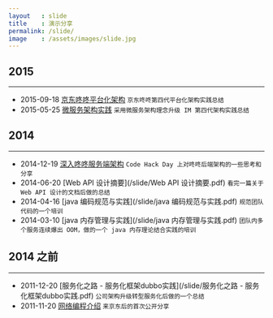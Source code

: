 ```yaml
---
layout   : slide
title    : 演示分享
permalink: /slide/
image    : /assets/images/slide.jpg
---
```



## 2015
-------------------------------------------------------------------------------
  - 2015-09-18 [京东咚咚平台化架构](/slide/京东咚咚平台化架构.pdf)
    `京东咚咚第四代平台化架构实践总结`
  - 2015-05-25 [微服务架构实践](/slide/微服务架构实践.pdf)
    `采用微服务架构理念升级 IM 第四代架构实践总结`



## 2014
-------------------------------------------------------------------------------
  - 2014-12-19 [深入咚咚服务端架构](/slide/深入咚咚服务端架构.pdf)
    `Code Hack Day 上对咚咚后端架构的一些思考和分享`
  - 2014-06-20 [Web API 设计摘要](/slide/Web API 设计摘要.pdf)
    `看完一篇关于 Web API 设计的文档后做的总结`
  - 2014-04-16 [java 编码规范与实践](/slide/java 编码规范与实践.pdf)
    `规范团队代码的一个培训`
  - 2014-03-10 [java 内存管理与实践](/slide/java 内存管理与实践.pdf)
    `团队内多个服务连续爆出 OOM，做的一个 java 内存理论结合实践的培训`



## 2014 之前
-------------------------------------------------------------------------------
  - 2011-12-20 [服务化之路 - 服务化框架dubbo实践](/slide/服务化之路 - 服务化框架dubbo实践.pdf)
    `公司架构升级转型服务化后做的一个总结`
  - 2011-11-20 [网络编程介绍](/slide/网络编程介绍.pdf)
    `来京东后的首次公开分享`
